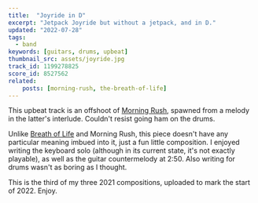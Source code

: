 ```yaml
---
title:  "Joyride in D"
excerpt: "Jetpack Joyride but without a jetpack, and in D."
updated: "2022-07-28"
tags:
  - band
keywords: [guitars, drums, upbeat]
thumbnail_src: assets/joyride.jpg
track_id: 1199278825
score_id: 8527562
related:
    posts: [morning-rush, the-breath-of-life]
---
```


This upbeat track is an offshoot of [Morning Rush](/posts/morning-rush/), spawned from a melody in the latter's interlude. Couldn't resist going ham on the drums.

Unlike [Breath of Life](/posts/the-breath-of-life/) and Morning Rush, this piece doesn't have any particular meaning imbued into it, just a fun little composition. I enjoyed writing the keyboard solo (although in its current state, it's not exactly playable), as well as the guitar countermelody at 2:50. Also writing for drums wasn't as boring as I thought.

This is the third of my three 2021 compositions, uploaded to mark the start of 2022. Enjoy.
